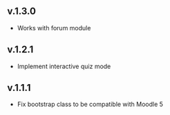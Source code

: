 v.1.3.0
-------------
- Works with forum module

v.1.2.1
-------------
- Implement interactive quiz mode

v.1.1.1
--------------
- Fix bootstrap class to be compatible with Moodle 5

